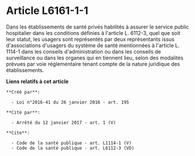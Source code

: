 # Article L6161-1-1

Dans les établissements de santé privés habilités à assurer le service public hospitalier dans les conditions définies à
l'article L. 6112-3, quel que soit leur statut, les usagers sont représentés par deux représentants issus d'associations
d'usagers du système de santé mentionnées à l'article L. 1114-1 dans les conseils d'administration ou dans les conseils de
surveillance ou dans les organes qui en tiennent lieu, selon des modalités prévues par voie réglementaire tenant compte de la
nature juridique des établissements.

**Liens relatifs à cet article**

	**Créé par**:

	  - Loi n°2016-41 du 26 janvier 2016 - art. 195

	**Cité par**:

	  - Arrêté du 12 janvier 2017 - art. 1 (V)

	**Cite**:

	  - Code de la santé publique - art. L1114-1 (V)
	  - Code de la santé publique - art. L6112-3 (VD)
